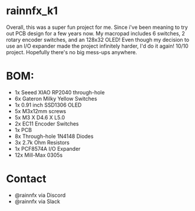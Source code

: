 # rainnfx_k1

Overall, this was a super fun project for me. Since i've been meaning to try out PCB design for a few years now. My macropad includes 6 switches, 2 rotary encoder switches, and an 128x32 OLED! Even though my decision to use an I/O expander made the project infinitely harder, I'd do it again! 10/10 project. Hopefully there's no big mess-ups anywhere.

# BOM:
- 1x Seeed XIAO RP2040 through-hole
- 6x Gateron Milky Yellow Switches
- 1x 0.91 inch SSD1306 OLED
- 5x M3x12mm screws
- 5x M3 X D4.6 X L5.0
- 2x EC11 Encoder Switches
- 1x PCB
- 8x Through-hole 1N4148 Diodes
- 3x 2.7k Ohm Resistors
- 1x PCF8574A I/O Expander
- 12x Mill-Max 0305s

# Contact

- @rainnfx via Discord
- @rainnfx via Slack
